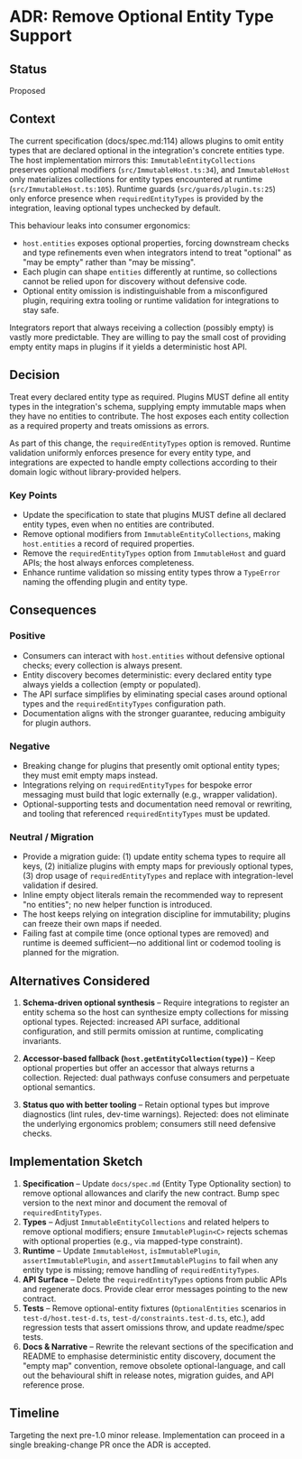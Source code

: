 # ADR: Remove Optional Entity Type Support

## Status

Proposed

## Context

The current specification (docs/spec.md:114) allows plugins to omit entity types
that are declared optional in the integration's concrete entities type. The host
implementation mirrors this: `ImmutableEntityCollections` preserves optional
modifiers (`src/ImmutableHost.ts:34`), and `ImmutableHost` only materializes
collections for entity types encountered at runtime
(`src/ImmutableHost.ts:105`). Runtime guards (`src/guards/plugin.ts:25`) only
enforce presence when `requiredEntityTypes` is provided by the integration,
leaving optional types unchecked by default.

This behaviour leaks into consumer ergonomics:

- `host.entities` exposes optional properties, forcing downstream checks and
  type refinements even when integrators intend to treat "optional" as "may be
  empty" rather than "may be missing".
- Each plugin can shape `entities` differently at runtime, so collections cannot
  be relied upon for discovery without defensive code.
- Optional entity omission is indistinguishable from a misconfigured plugin,
  requiring extra tooling or runtime validation for integrations to stay safe.

Integrators report that always receiving a collection (possibly empty) is vastly
more predictable. They are willing to pay the small cost of providing empty
entity maps in plugins if it yields a deterministic host API.

## Decision

Treat every declared entity type as required. Plugins MUST define all entity
types in the integration's schema, supplying empty immutable maps when they have
no entities to contribute. The host exposes each entity collection as a required
property and treats omissions as errors.

As part of this change, the `requiredEntityTypes` option is removed. Runtime
validation uniformly enforces presence for every entity type, and integrations
are expected to handle empty collections according to their domain logic without
library-provided helpers.

### Key Points

- Update the specification to state that plugins MUST define all declared entity
  types, even when no entities are contributed.
- Remove optional modifiers from `ImmutableEntityCollections`, making
  `host.entities` a record of required properties.
- Remove the `requiredEntityTypes` option from `ImmutableHost` and guard APIs;
  the host always enforces completeness.
- Enhance runtime validation so missing entity types throw a `TypeError` naming
  the offending plugin and entity type.

## Consequences

### Positive

- Consumers can interact with `host.entities` without defensive optional checks;
  every collection is always present.
- Entity discovery becomes deterministic: every declared entity type always
  yields a collection (empty or populated).
- The API surface simplifies by eliminating special cases around optional types
  and the `requiredEntityTypes` configuration path.
- Documentation aligns with the stronger guarantee, reducing ambiguity for
  plugin authors.

### Negative

- Breaking change for plugins that presently omit optional entity types; they
  must emit empty maps instead.
- Integrations relying on `requiredEntityTypes` for bespoke error messaging must
  build that logic externally (e.g., wrapper validation).
- Optional-supporting tests and documentation need removal or rewriting, and
  tooling that referenced `requiredEntityTypes` must be updated.

### Neutral / Migration

- Provide a migration guide: (1) update entity schema types to require all keys,
  (2) initialize plugins with empty maps for previously optional types, (3) drop
  usage of `requiredEntityTypes` and replace with integration-level validation
  if desired.
- Inline empty object literals remain the recommended way to represent "no
  entities"; no new helper function is introduced.
- The host keeps relying on integration discipline for immutability; plugins can
  freeze their own maps if needed.
- Failing fast at compile time (once optional types are removed) and runtime is
  deemed sufficient—no additional lint or codemod tooling is planned for the
  migration.

## Alternatives Considered

1. **Schema-driven optional synthesis** – Require integrations to register an
   entity schema so the host can synthesize empty collections for missing
   optional types. Rejected: increased API surface, additional configuration,
   and still permits omission at runtime, complicating invariants.

2. **Accessor-based fallback (`host.getEntityCollection(type)`)** – Keep
   optional properties but offer an accessor that always returns a collection.
   Rejected: dual pathways confuse consumers and perpetuate optional semantics.

3. **Status quo with better tooling** – Retain optional types but improve
   diagnostics (lint rules, dev-time warnings). Rejected: does not eliminate the
   underlying ergonomics problem; consumers still need defensive checks.

## Implementation Sketch

1. **Specification** – Update `docs/spec.md` (Entity Type Optionality section)
   to remove optional allowances and clarify the new contract. Bump spec version
   to the next minor and document the removal of `requiredEntityTypes`.
2. **Types** – Adjust `ImmutableEntityCollections` and related helpers to remove
   optional modifiers; ensure `ImmutablePlugin<C>` rejects schemas with optional
   properties (e.g., via mapped-type constraint).
3. **Runtime** – Update `ImmutableHost`, `isImmutablePlugin`,
   `assertImmutablePlugin`, and `assertImmutablePlugins` to fail when any entity
   type is missing; remove handling of `requiredEntityTypes`.
4. **API Surface** – Delete the `requiredEntityTypes` options from public APIs
   and regenerate docs. Provide clear error messages pointing to the new
   contract.
5. **Tests** – Remove optional-entity fixtures (`OptionalEntities` scenarios in
   `test-d/host.test-d.ts`, `test-d/constraints.test-d.ts`, etc.), add
   regression tests that assert omissions throw, and update readme/spec tests.
6. **Docs & Narrative** – Rewrite the relevant sections of the specification and
   README to emphasise deterministic entity discovery, document the "empty map"
   convention, remove obsolete optional-language, and call out the behavioural
   shift in release notes, migration guides, and API reference prose.

## Timeline

Targeting the next pre-1.0 minor release. Implementation can proceed in a single
breaking-change PR once the ADR is accepted.
